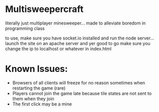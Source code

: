 # Multisweepercraft

literally just multiplayer minesweeper... made to alleviate boredom in programming class

to use, make sure you have socket.io installed and run the node server... launch the site on an apache server and yer good to go
make sure you change the ip to localhost or whatever in index.html

# Known Issues:
- Browsers of all clients will freeze for no reason sometimes when restarting the game (rare)
- Players cannot join the game late because tile states are not sent to them when they join
- The first click may be a mine
